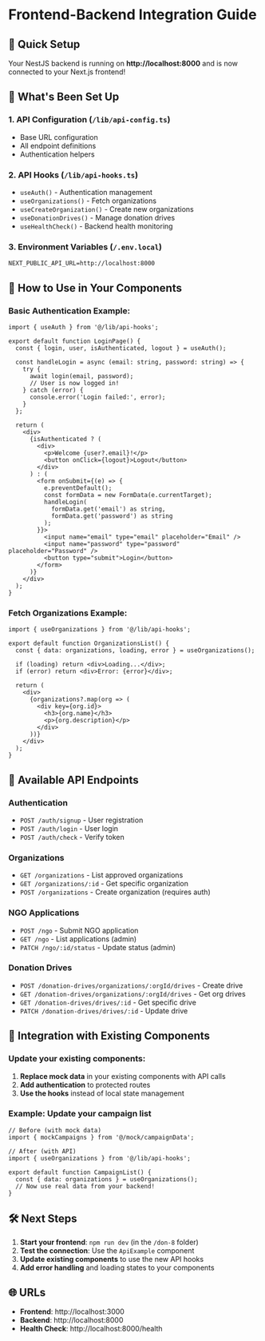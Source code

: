 # Frontend-Backend Integration Guide

## 🎯 Quick Setup

Your NestJS backend is running on **http://localhost:8000** and is now connected to your Next.js frontend!

## 📁 What's Been Set Up

### 1. API Configuration (`/lib/api-config.ts`)
- Base URL configuration
- All endpoint definitions
- Authentication helpers

### 2. API Hooks (`/lib/api-hooks.ts`)
- `useAuth()` - Authentication management
- `useOrganizations()` - Fetch organizations
- `useCreateOrganization()` - Create new organizations
- `useDonationDrives()` - Manage donation drives
- `useHealthCheck()` - Backend health monitoring

### 3. Environment Variables (`/.env.local`)
```env
NEXT_PUBLIC_API_URL=http://localhost:8000
```

## 🚀 How to Use in Your Components

### Basic Authentication Example:
```tsx
import { useAuth } from '@/lib/api-hooks';

export default function LoginPage() {
  const { login, user, isAuthenticated, logout } = useAuth();
  
  const handleLogin = async (email: string, password: string) => {
    try {
      await login(email, password);
      // User is now logged in!
    } catch (error) {
      console.error('Login failed:', error);
    }
  };
  
  return (
    <div>
      {isAuthenticated ? (
        <div>
          <p>Welcome {user?.email}!</p>
          <button onClick={logout}>Logout</button>
        </div>
      ) : (
        <form onSubmit={(e) => {
          e.preventDefault();
          const formData = new FormData(e.currentTarget);
          handleLogin(
            formData.get('email') as string,
            formData.get('password') as string
          );
        }}>
          <input name="email" type="email" placeholder="Email" />
          <input name="password" type="password" placeholder="Password" />
          <button type="submit">Login</button>
        </form>
      )}
    </div>
  );
}
```

### Fetch Organizations Example:
```tsx
import { useOrganizations } from '@/lib/api-hooks';

export default function OrganizationsList() {
  const { data: organizations, loading, error } = useOrganizations();
  
  if (loading) return <div>Loading...</div>;
  if (error) return <div>Error: {error}</div>;
  
  return (
    <div>
      {organizations?.map(org => (
        <div key={org.id}>
          <h3>{org.name}</h3>
          <p>{org.description}</p>
        </div>
      ))}
    </div>
  );
}
```

## 📡 Available API Endpoints

### Authentication
- `POST /auth/signup` - User registration  
- `POST /auth/login` - User login
- `POST /auth/check` - Verify token

### Organizations
- `GET /organizations` - List approved organizations
- `GET /organizations/:id` - Get specific organization  
- `POST /organizations` - Create organization (requires auth)

### NGO Applications
- `POST /ngo` - Submit NGO application
- `GET /ngo` - List applications (admin)
- `PATCH /ngo/:id/status` - Update status (admin)

### Donation Drives  
- `POST /donation-drives/organizations/:orgId/drives` - Create drive
- `GET /donation-drives/organizations/:orgId/drives` - Get org drives
- `GET /donation-drives/drives/:id` - Get specific drive
- `PATCH /donation-drives/drives/:id` - Update drive

## 🔧 Integration with Existing Components

### Update your existing components:

1. **Replace mock data** in your existing components with API calls
2. **Add authentication** to protected routes
3. **Use the hooks** instead of local state management

### Example: Update your campaign list
```tsx
// Before (with mock data)
import { mockCampaigns } from '@/mock/campaignData';

// After (with API)
import { useOrganizations } from '@/lib/api-hooks';

export default function CampaignList() {
  const { data: organizations } = useOrganizations();
  // Now use real data from your backend!
}
```

## 🛠️ Next Steps

1. **Start your frontend**: `npm run dev` (in the `/don-8` folder)
2. **Test the connection**: Use the `ApiExample` component
3. **Update existing components** to use the new API hooks
4. **Add error handling** and loading states to your components

## 🌐 URLs
- **Frontend**: http://localhost:3000  
- **Backend**: http://localhost:8000
- **Health Check**: http://localhost:8000/health